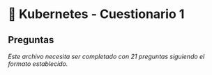 # 🔧 Kubernetes - Cuestionario 1

## Preguntas

*Este archivo necesita ser completado con 21 preguntas siguiendo el formato establecido.*
